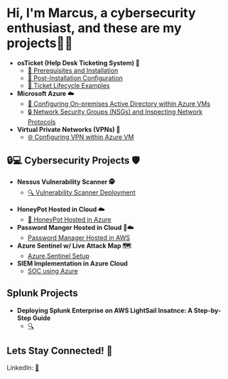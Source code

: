   <h1>Hi, I'm Marcus, a cybersecurity enthusiast, and these are my projects👨‍💼</h1>
  <ul>
    <li>
      <strong>osTicket (Help Desk Ticketing System) 🎫</strong>
      <ul>
        <li><a href="https://github.com/MMease/osticket-prereqs">🚀 Prerequisites and Installation</a></li>
        <li><a href="https://github.com/MMease/post-install-config">🔧 Post-Installation Configuration</a></li>
        <li><a href="https://github.com/MMease/ticket-lifecycle">📝 Ticket Lifecycle Examples</a></li>
      </ul>
    </li>
    <li>
      <strong>Microsoft Azure ☁️</strong>
      <ul>
        <li><a href="https://github.com/MMease/On-premises-Active-Directory-Deployed-in-the-Cloud-Azure-">🏢 Configuring On-premises Active Directory within Azure VMs</a></li>
        <li><a href="https://github.com/MMease/Network-Security-Groups-NSGs-and-Inspecting-Traffic-Between-Azure-Virtual-Machines">🔒 Network Security Groups (NSGs) and Inspecting Network Protocols</a></li>
      </ul>
    </li>
    <li>
      <strong>Virtual Private Networks (VPNs) 🔐</strong>
      <ul>
        <li><a href="https://github.com/MMease/Virtual-Private-Netwroks-VPNs-">🌐 Configuring VPN within Azure VM</a></li>
      </ul>
    </li>
  </ul>

  <h2>🔒💻 Cybersecurity Projects 🛡️</h2>
  <ul>
    <li>
      <strong>Nessus Vulnerability Scanner 🕵️</strong>
      <ul>
        <li><a href="https://github.com/MMease/Vulnerability-Scanner-Deployment-">🔍 Vulnerability Scanner Deployment</a></li>
      </ul>
    </li>
  </ul>
  <ul>
    <li>
      <strong>HoneyPot Hosted in Cloud ☁️ </strong>
      <ul>
        <li><a href="https://github.com/MMease/HoneyPot">🍯 HoneyPot Hosted in Azure </a></li>
      </ul>
    </li>
    <li>
      <strong>Password Manger Hosted in Cloud 🔑☁️ </strong>
      <ul>
        <li><a href="https://github.com/MMease/Password-Manager">Password Manager Hosted in AWS </a></li>
      </ul>
    </li>
    <li>
      <strong>Azure Sentinel w/ Live Attack Map 🗺️</strong>
      <ul>
        <li><a href="https://github.com/MMease/Microsoft-Sentinel-SIEM">Azure Sentinel Setup </a></li>
      </ul>
    </li>
     <li>
      <strong>SIEM Implementation in Azure Cloud </strong>
      <ul>
        <li><a href="https://github.com/MMease/SOC-in-Azure"> SOC using Azure </a></li>
      </ul>
    </li>
  </ul>

 <h2>Splunk Projects</h2>
  <ul>
    <li>
      <strong>Deploying Splunk Enterprise on AWS LightSail Insatnce: A Step-by-Step Guide</strong>
      <ul>
        <li><a href="">🔍  </a></li>
      </ul>
    </li>
  </ul>
  <ul>

  </ul>

  <h2>Lets Stay Connected! 🤝</h2>
  LinkedIn: <a href="https://www.linkedin.com/in/marcus-mease/"> 📱</a>
</div>
</body>
</html>
